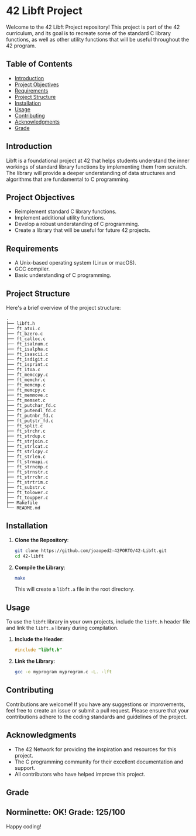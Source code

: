 # 42 Libft Project

Welcome to the 42 Libft Project repository! This project is part of the 42 curriculum, and its goal is to recreate some of the standard C library functions, as well as other utility functions that will be useful throughout the 42 program.

## Table of Contents
- [Introduction](#introduction)
- [Project Objectives](#project-objectives)
- [Requirements](#requirements)
- [Project Structure](#project-structure)
- [Installation](#installation)
- [Usage](#usage)
- [Contributing](#contributing)
- [Acknowledgments](#acknowledgments)
- [Grade](#grade)

## Introduction

Libft is a foundational project at 42 that helps students understand the inner workings of standard library functions by implementing them from scratch. The library will provide a deeper understanding of data structures and algorithms that are fundamental to C programming.

## Project Objectives

- Reimplement standard C library functions.
- Implement additional utility functions.
- Develop a robust understanding of C programming.
- Create a library that will be useful for future 42 projects.

## Requirements

- A Unix-based operating system (Linux or macOS).
- GCC compiler.
- Basic understanding of C programming.

## Project Structure

Here's a brief overview of the project structure:

```
.
├── libft.h
├── ft_atoi.c
├── ft_bzero.c
├── ft_calloc.c
├── ft_isalnum.c
├── ft_isalpha.c
├── ft_isascii.c
├── ft_isdigit.c
├── ft_isprint.c
├── ft_itoa.c
├── ft_memccpy.c
├── ft_memchr.c
├── ft_memcmp.c
├── ft_memcpy.c
├── ft_memmove.c
├── ft_memset.c
├── ft_putchar_fd.c
├── ft_putendl_fd.c
├── ft_putnbr_fd.c
├── ft_putstr_fd.c
├── ft_split.c
├── ft_strchr.c
├── ft_strdup.c
├── ft_strjoin.c
├── ft_strlcat.c
├── ft_strlcpy.c
├── ft_strlen.c
├── ft_strmapi.c
├── ft_strncmp.c
├── ft_strnstr.c
├── ft_strrchr.c
├── ft_strtrim.c
├── ft_substr.c
├── ft_tolower.c
├── ft_toupper.c
├── Makefile
└── README.md
```

## Installation

1. **Clone the Repository**:
    ```bash
    git clone https://github.com/joaoped2-42PORTO/42-Libft.git
    cd 42-libft
    ```

2. **Compile the Library**:
    ```bash
    make
    ```

    This will create a `libft.a` file in the root directory.

## Usage

To use the `libft` library in your own projects, include the `libft.h` header file and link the `libft.a` library during compilation.

1. **Include the Header**:
    ```c
    #include "libft.h"
    ```

2. **Link the Library**:
    ```bash
    gcc -o myprogram myprogram.c -L. -lft
    ```

## Contributing

Contributions are welcome! If you have any suggestions or improvements, feel free to create an issue or submit a pull request. Please ensure that your contributions adhere to the coding standards and guidelines of the project.


## Acknowledgments

- The 42 Network for providing the inspiration and resources for this project.
- The C programming community for their excellent documentation and support.
- All contributors who have helped improve this project.

## Grade

Norminette: OK!
Grade: 125/100
---

Happy coding!

